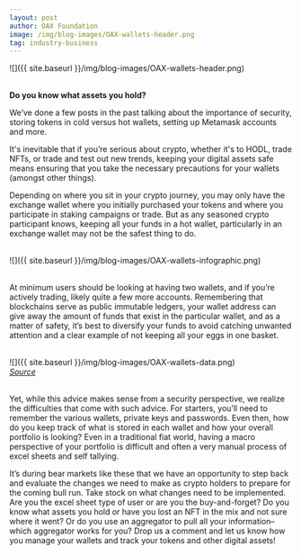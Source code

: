 ```yaml
---
layout: post
author: OAX Foundation
image: /img/blog-images/OAX-wallets-header.png
tag: industry-business
---
```


![]({{ site.baseurl }}/img/blog-images/OAX-wallets-header.png)

<br><b>Do you know what assets you hold?</b>

We’ve done a few posts in the past talking about the importance of security, storing tokens in cold versus hot wallets, setting up Metamask accounts and more. 

It's inevitable that if you’re serious about crypto, whether it's to HODL, trade NFTs, or trade and test out new trends, keeping your digital assets safe means ensuring that you take the necessary precautions for your wallets (amongst other things).

Depending on where you sit in your crypto journey, you may only have the exchange wallet where you initially purchased your tokens and where you participate in staking campaigns or trade. But as any seasoned crypto participant knows, keeping all your funds in a hot wallet, particularly in an exchange wallet may not be the safest thing to do. <br><br>

![]({{ site.baseurl }}/img/blog-images/OAX-wallets-infographic.png)

<br>At minimum users should be looking at having two wallets, and if you’re actively trading, likely quite a few more accounts. Remembering that blockchains serve as public immutable ledgers, your wallet address can give away the amount of funds that exist in the particular wallet, and as a matter of safety, it’s best to diversify your funds to avoid catching unwanted attention and a clear example of not keeping all your eggs in one basket.<br><br>

![]({{ site.baseurl }}/img/blog-images/OAX-wallets-data.png)<br>
<i><a href="https://financesonline.com/number-of-blockchain-wallet-users/#:~:text=As%20of%20February%202021%2C%20there,a%20%24928.50%20billion%20market%20cap.">Source</a></i>

<br>Yet, while this advice makes sense from a security perspective, we realize the difficulties that come with such advice. For starters, you’ll need to remember the various wallets, private keys and passwords. Even then, how do you keep track of what is stored in each wallet and how your overall portfolio is looking? Even in a traditional fiat world, having a macro perspective of your portfolio is difficult and often a very manual process of excel sheets and self tallying. 

It’s during bear markets like these that we have an opportunity to step back and evaluate the changes we need to make as crypto holders to prepare for the coming bull run. Take stock on what changes need to be implemented. Are you the excel sheet type of user or are you the buy-and-forget? Do you know what assets you hold or have you lost an NFT in the mix and not sure where it went? Or do you use an aggregator to pull all your information– which aggregator works for you? Drop us a comment and let us know how you manage your wallets and track your tokens and other digital assets!


